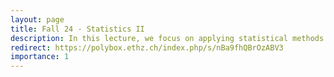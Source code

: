 ```yaml
---
layout: page
title: Fall 24 - Statistics II
description: In this lecture, we focus on applying statistical methods using R and R-Studio, covering topics such as Multiple Linear Regression, ANOVA, Principal Component Analysis, and causality.
redirect: https://polybox.ethz.ch/index.php/s/nBa9fhQBrOzABV3
importance: 1
---
```

